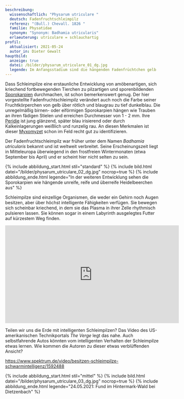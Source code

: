 ```yaml
---
beschreibung:
  wissenschaftlich: "Physarum utriculare "
  deutsch: Fadenfruchtschleimpilz
  referenz: "(Bull.) Chevall. 1826 "
  familie: Physatidae
  synonym: "Synonym: Badhamia utricularis"
  erlaeuterung: utriculare = schlauchartig
profil:
  aktualisiert: 2021-05-24
  autor_in: Dieter Gewalt
hauptbild:
  anzeige: true
  datei: /bilder/physarum_utriculare_01_dg.jpg
  legende: Im Anfangsstadium sind die hängenden Fadenfrüchtchen gelb
---
```

Dass Schleimpilze eine erstaunliche Entwicklung von amöbenartigen, sich kriechend fortbewegenden Tierchen zu pilzartigen und sporenbildenden [Sporokarpien](Sporokarp "Glossar") durchmachen, ist schon bemerkenswert genug. Der hier vorgestellte Fadenfruchtschleimpilz verändert auch noch die Farbe seiner Fruchtkörperchen von gelb über rötlich und blaugrau zu tief dunkelblau. Die unregelmäßig birnen- oder eiförmigen Sporokarpien hängen wie Trauben an ihren fädigen Stielen und erreichen Durchmesser von 1 - 2 mm. Ihre [Peridie](Peridie "Glossar") ist jung glänzend, später blau irisierend oder durch Kalkeinlagerungen weißlich und runzelig rau. An diesen Merkmalen ist dieser [Myxomyzet](Myxomyzeten "Glossar") schon im Feld recht gut zu identifizieren.

Der Fadenfruchtschleimpilz war früher unter dem Namen *Badhamia utricularis* bekannt und ist weltweit verbreitet. Seine Erscheinungszeit liegt in Mitteleuropa überwiegend in den frostfreien Wintermonaten (etwa September bis April) und er scheint hier nicht selten zu sein.

{% include abbildung_start.html stil="standard" %}
{% include bild.html datei="/bilder/physarum_utriculare_02_dg.jpg" nocrop=true %}
{% include abbildung_ende.html legende="In der weiteren Entwicklung sehen die Sporokarpien wie hängende unreife, reife und überreife Heidelbeerchen aus" %}

Schleimpilze sind einzellige Organismen, die weder ein Gehirn noch Augen besitzen, aber über höchst intelligente Fähigkeiten verfügen. Sie bewegen sich scheinbar kriechend, in dem sie das Plasma in ihrer Zelle rhythmisch pulsieren lassen. Sie können sogar in einem Labyrinth ausgelegtes Futter auf kürzestem Weg finden. 

<iframe width="560" height="315" src="https://www.youtube.com/embed/DF51zfsGz3Y" frameborder="0" allow="accelerometer; autoplay; clipboard-write; encrypted-media; gyroscope; picture-in-picture" allowfullscreen></iframe>

Teilen wir uns die Erde mit intelligenten Schleimpilzen? Das Video des US-amerikanischen Technikportals *The Verge* legt das nahe. Auch selbstfahrende Autos könnten vom intelligenten Verhalten der Schleimpilze etwas lernen. Wie kommen die Autoren zu dieser etwas verblüffenden Ansicht?  

<https://www.spektrum.de/video/besitzen-schleimpilze-schwarmintelligenz/1592488>

{% include abbildung_start.html stil="mittel" %}
{% include bild.html datei="/bilder/physarum_utriculare_03_dg.jpg" nocrop=true %}
{% include abbildung_ende.html legende="24.05.2021: Fund im Hintermark-Wald bei Dietzenbach" %}